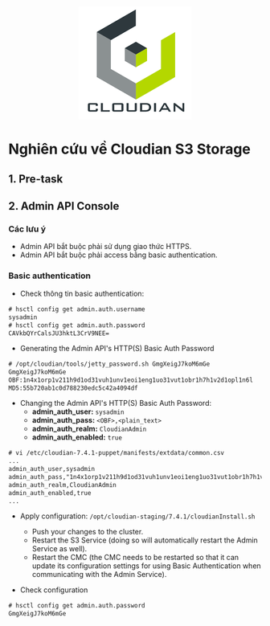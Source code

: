 <p style="text-align: center;">
  <img src="./img/cloudian.png" />
</p>

# Nghiên cứu về Cloudian S3 Storage

## 1. Pre-task

## 2. Admin API Console

### Các lưu ý

* Admin API bắt buộc phải sử dụng giao thức HTTPS.
* Admin API bắt buộc phải access bằng basic authentication.

### Basic authentication

* Check thông tin basic authentication:
```
# hsctl config get admin.auth.username
sysadmin
# hsctl config get admin.auth.password
CAVkbQYrCalsJU3hktL3CrV9NEE=
```

* Generating the Admin API's HTTP(S) Basic Auth Password
```
# /opt/cloudian/tools/jetty_password.sh GmgXeigJ7koM6mGe
GmgXeigJ7koM6mGe
OBF:1n4x1orp1v211h9d1od31vuh1unv1eoi1eng1uo31vut1obr1h7h1v2d1opl1n6l
MD5:55b720ab1c0d788230edc5c42a4094df
```

* Changing the Admin API's HTTP(S) Basic Auth Password:
  * **admin_auth_user:** `sysadmin`
  * **admin_auth_pass:** `<OBF>,<plain_text>`
  * **admin_auth_realm:** `CloudianAdmin`
  * **admin_auth_enabled:** `true`
```
# vi /etc/cloudian-7.4.1-puppet/manifests/extdata/common.csv
...
admin_auth_user,sysadmin
admin_auth_pass,"1n4x1orp1v211h9d1od31vuh1unv1eoi1eng1uo31vut1obr1h7h1v2d1opl1n6l,GmgXeigJ7koM6mGe"
admin_auth_realm,CloudianAdmin
admin_auth_enabled,true
...
```

* Apply configuration: `/opt/cloudian-staging/7.4.1/cloudianInstall.sh`
  * Push your changes to the cluster.
  * Restart the S3 Service (doing so will automatically restart the Admin Service as well).
  * Restart the CMC (the CMC needs to be restarted so that it can update its configuration settings
for using Basic Authentication when communicating with the Admin Service).

* Check configuration
```
# hsctl config get admin.auth.password
GmgXeigJ7koM6mGe
```